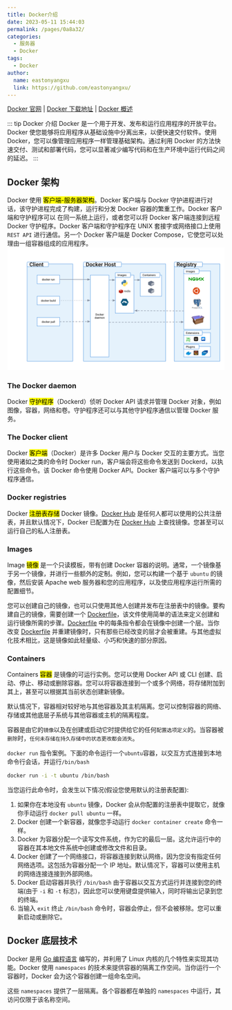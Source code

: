 ```yaml
---
title: Docker介绍
date: 2023-05-11 15:44:03
permalink: /pages/0a8a32/
categories:
  - 服务器
  - Docker
tags:
  - Docker
author:
  name: eastonyangxu
  link: https://github.com/eastonyangxu/
---
```


[Docker 官网](https://docs.docker.com/) |
[Docker 下载地址](https://docs.docker.com/get-docker/) |
[Docker 概述](https://docs.docker.com/get-started/overview/)

::: tip Docker 介绍
Docker 是一个用于开发、发布和运行应用程序的开放平台。Docker 使您能够将应用程序从基础设施中分离出来，以便快速交付软件。使用 Docker，您可以像管理应用程序一样管理基础架构。通过利用 Docker 的方法快速交付、测试和部署代码，您可以显著减少编写代码和在生产环境中运行代码之间的延迟。
:::

## Docker 架构

Docker 使用 <mark>客户端-服务器架构</mark>。Docker 客户端与 Docker 守护进程进行对话，该守护进程完成了构建，运行和分发 Docker 容器的繁重工作。Docker 客户端和守护程序可以 在同一系统上运行，或者您可以将 Docker 客户端连接到远程 Docker 守护程序。Docker 客户端和守护程序在 UNIX 套接字或网络接口上使用 `REST API` 进行通信。另一个 Docker 客户端是 Docker Compose，它使您可以处理由一组容器组成的应用程序。
![](/docker/architecture.svg)

### The Docker daemon

Docker <mark>守护程序</mark>（Dockerd）侦听 Docker API 请求并管理 Docker 对象，例如图像，容器，网络和卷。守护程序还可以与其他守护程序通信以管理 Docker 服务。

### The Docker client

Docker <mark>客户端</mark>（Docker）是许多 Docker 用户与 Docker 交互的主要方式。当您使用诸如之类的命令时 Docker run，客户端会将这些命令发送到 Dockerd，以执行这些命令。该 Docker 命令使用 Docker API。Docker 客户端可以与多个守护程序通信。

### Docker registries

Docker <mark>注册表存储</mark> Docker 镜像。[Docker Hub](https://hub.docker.com/) 是任何人都可以使用的公共注册表，并且默认情况下，Docker 已配置为在 [Docker Hub](https://hub.docker.com/) 上查找镜像。您甚至可以运行自己的私人注册表。

### Images

Image <mark>镜像</mark> 是一个只读模板，带有创建 Docker 容器的说明。通常，一个镜像基于另一个镜像，并进行一些额外的定制。例如，您可以构建一个基于 `ubuntu` 的镜像，然后安装 Apache web 服务器和您的应用程序，以及使应用程序运行所需的配置细节。

您可以创建自己的镜像，也可以只使用其他人创建并发布在注册表中的镜像。要构建自己的镜像，需要创建一个 [Dockerfile](/pages/9a3b98/#Dockerfile)，该文件使用简单的语法来定义创建和运行镜像所需的步骤。[Dockerfile](/pages/9a3b98/#Dockerfile) 中的每条指令都会在镜像中创建一个层。当你改变 [Dockerfile](/pages/9a3b98/#Dockerfile) 并重建镜像时，只有那些已经改变的层才会被重建。与其他虚拟化技术相比，这是镜像如此轻量级、小巧和快速的部分原因。

### Containers

Containers <mark>容器</mark> 是镜像的可运行实例。您可以使用 Docker API 或 CLI 创建、启动、停止、移动或删除容器。您可以将容器连接到一个或多个网络，将存储附加到其上，甚至可以根据其当前状态创建新镜像。

默认情况下，容器相对较好地与其他容器及其主机隔离。您可以控制容器的网络、存储或其他底层子系统与其他容器或主机的隔离程度。

容器是由它的`镜像`以及在创建或启动它时提供给它的任何`配置选项定义`的。当容器被`删除`时，`任何未存储在持久存储中的状态更改都会消失`。

`docker run` 指令案例。下面的命令运行一个`ubuntu`容器，以交互方式连接到本地命令行会话，并运行`/bin/bash`

```sh
docker run -i -t ubuntu /bin/bash
```

当您运行此命令时，会发生以下情况(假设您使用默认的注册表配置):

1. 如果你在本地没有 `ubuntu` 镜像，Docker 会从你配置的注册表中提取它，就像你手动运行 `docker pull ubuntu` 一样。
2. Docker 创建一个新容器，就像您手动运行 `docker container create` 命令一样。
3. Docker 为容器分配一个读写文件系统，作为它的最后一层。这允许运行中的容器在其本地文件系统中创建或修改文件和目录。
4. Docker 创建了一个网络接口，将容器连接到默认网络，因为您没有指定任何网络选项。这包括为容器分配一个 IP 地址。默认情况下，容器可以使用主机的网络连接连接到外部网络。
5. Docker 启动容器并执行 `/bin/bash` 由于容器以交互方式运行并连接到您的终端(由于 `-i` 和 `-t` 标志)，因此您可以使用键盘提供输入，同时将输出记录到您的终端。
6. 当输入 `exit` 终止 `/bin/bash` 命令时，容器会停止，但不会被移除。您可以重新启动或删除它。

## Docker 底层技术

Docker 是用 [Go 编程语言](https://go.dev/) 编写的，并利用了 Linux 内核的几个特性来实现其功能。Docker 使用 `namespaces` 的技术来提供容器的隔离工作空间。当你运行一个容器时，Docker 会为这个容器创建一组命名空间。

这些 `namespaces` 提供了一层隔离。各个容器都在单独的 `namespaces` 中运行，其访问仅限于该名称空间。
